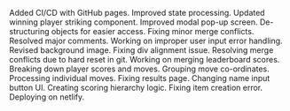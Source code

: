Added CI/CD with GitHub pages. 
Improved state processing.
Updated winning player striking component.
Improved modal pop-up screen.
De-structuring objects for easier access.
Fixing minor merge conflicts.
Resolved major comments.
Working on improper user input error handling.
Revised background image.
Fixing div alignment issue.
Resolving merge conflicts due to hard reset in git.
Working on merging leaderboard scores.
Breaking down player scores and moves.
Grouping move co-ordinates.
Processing individual moves.
Fixing results page.
Changing name input button UI.
Creating scoring hierarchy logic.
Fixing item creation error.
Deploying on netlify.
